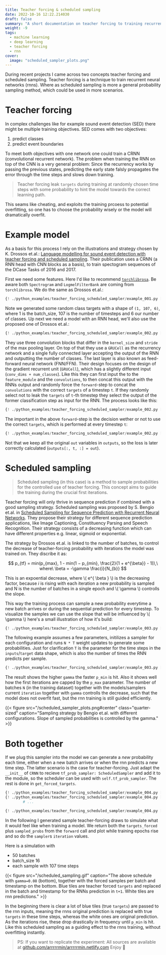 ```yaml
--- 
title: Teacher forcing & scheduled sampling  
date: 2022-10-16 12:22.214030
draft: false
summary: "A short documentation on teacher forcing to training recurrent neural networks. Additional a scheduled sampling module to control teacher forcing prcoess during training."
weight: -9
tags:
  - machine learning
  - deep learning
  - teacher forcing
  - rnn 
cover: 
  image: "scheduled_sampler_plots.png"
---
```

  
During recent projects I came across two concepts teacher forcing and scheduled sampling.
Teacher forcing is a technique to train recurrent neural networks (rnns). Where as scheduled
sampling is more a general probability sampling method, which could be used in more 
scenarios. 

# Teacher forcing

In complex challenges like for example sound event detection (SED) there might be multiple
training objectives. SED comes with two objectives:
1. predict classes
2. predict event boundaries

To meet both objectives with one network one could train a CRNN (convolutional recurrent
network). The problem when training the RNN on top of the CNN is a very general problem: 
Since the recurrency works by passing the previous states, predicting the early state falsly
propagates the error through the time steps and slows down training.

> Teacher forcing leak `targets` during training at randomly chosen time steps with some 
> probability to hint the model towards the correct learning path.

This seams like cheating, and exploits the training prcoess to potential overfitting, so one has 
to choose the probability wisely or the model will dramatically overfit. 

# Example model

As a basis for this process I rely on the illustrations and strategy chosen by K. Drossos et.al.:
[Language modelling for sound event detection with teacher forcing and scheduled sampling](https://arxiv.org/abs/1907.08506).
Their publication uses a CRNN (a RNN head with CNN blocks as a basis), to train 
spectogram sequences of the DCase Tasks of 2016 and 2017. 

First we need some features. Here I'd like to recommend [`torchlibrosa`](https://github.com/qiuqiangkong/torchlibrosa).
Be aware both `Spectrogram` and `LogmelFilterBank` are coming from `torchlibrosa`.
We do the same as Drossos et.al.:

````Python
{! ./python_examples/teacher_forcing_scheduled_sampler/example_001.py [ln:8-] !}
````

Note we generated some random class targets with a shape of `(1, 107, 6)`, where 1 is the 
batch_size, 107 is the number of timesteps and 6 our number of classes. Up next we need a
model with an RNN head, we'll also use the proposed one of Drossos et.al.:

````Python
{! ./python_examples/teacher_forcing_scheduled_sampler/example_002.py [ln:22-79] !}
````

They use three convolution blocks that differ in the `kernel_size` and `stride` of the 
max pooling layer. On top of that they use a `GRUCell` as the recurrency network and a
single fully connected layer accepting the output of the RNN and outputting the number
of classes. The last layer is also known as feed-forward neural network (FNN/FFN).
Their design focuses on the design of the gradient recurrent unit (`GRUCell`), which 
has a slightly different input (`conv_dims + num_classes`). Like this they can first input
the to the `feature_module` and the `convolutions`, to then concat this output with the
RNNs output and randomly force the `forward`-step to concat the `convolutions` with 
the correct `targets` of a timestep `t`. If they randomly select not to leak the `targets` 
of `t`-th timestep they select the output of the former classification step as input for
the RNN. The process looks like this:

````Python
{! ./python_examples/teacher_forcing_scheduled_sampler/example_002.py [ln:81-116] !}
````

The important in the above `forward`-step is the decision wether or not to use the correct
`targets`, which is performed at every timestep `t`:

````Python
{! ./python_examples/teacher_forcing_scheduled_sampler/example_002.py [ln:109-113] !}
````

Not that we keep all the original `out` variables in `outputs`, so the loss is later
correctly calculated (`outputs[:, t, :] = out`).

# Scheduled sampling

> Scheduled sampling (in this case) is a method to sample probabilities for the controlled 
> use of teacher forcing. This concept aims to guide the training during the crucial first 
> iterations.

Teacher forcing will only thrive in sequence prediction if combined with a good sampling
strategy. Scheduled sampling was proposed by S. Bengio et.al. in 
[Scheduled Sampling for Sequence Prediction with Recurrent Neural Networks](https://arxiv.org/abs/1506.03099v1).
They propose their strategy for different sequence prediction applications, like 
Image Captioning, Constituency Parsing and Speech Recognition. Their strategy consists of
a decreasing function which can have different properties e.g. linear, sigmoid or
exponential. 

The strategy by Drossos et.al. is linked to the number of batches, to control the decrease 
of teacher-forcing probability with iterations the model was trained on. They discribe it
as:

$$ p_{tf} = min(p_{max}, 1 - min(1 − p_{min}, \frac{2}{1 + e^{\beta}} - 1)),\ where\ \beta = -\gamma \frac{i}{N_{b}} $$

This is an expoential decrease, where \\( e^{ \beta } \\) is the decreasing factor, because *i* 
is rising with each iteration a new probability is sampled and N is the number of batches
in a single epoch and \\( \gamma \\) controlls the slope.

This way the training process can sample a new probability everytime a new batch arrives 
or during the sequential prediction for every timestep. To visualize the samples we can use 
the slope that will be influenced by \\( \gamma \\) here's a small illustration of how it's 
build:

````Python
{! ./python_examples/teacher_forcing_scheduled_sampler/example_003.py [ln:9-33] !}
````

The following example assumes a few parameters, initilizes a sampler for each configuration
and runs `N * T` weight updates to generate some probabilities. Just for clarification 
`T` is the parameter for the time steps in the `inputs`/`target` data shape, which is 
also the number of times the RNN predicts per sample.

````Python
{! ./python_examples/teacher_forcing_scheduled_sampler/example_003.py [ln:36-62] !}
````

The result shows the higher `gamma` the faster `p_min` is hit. Also it shows well how the 
first iterations are capped by the `p_max` parameter. The number of batches `N` (in the 
training dataset) together with the models/samplers current `iteration` together with 
`gamma` controlls the decrease, such that the model does not overfit fast, but the rnn
training is still guided efficiently.

{{< figure src="/scheduled_sampler_plots.png#center" class="quarter-sized" caption="Sampling strategy by Bengio et.al. with different configurations. Slope of sampled probabilities is controlled by the gamma." >}}

# Both together

If we plug this sampler into the model we can generate a *new* probability each time,
either when a new batch arrives or when the rnn predicts a new time step. The latter
scenario is the case for teacher-forcing. Just adapt the `__init__` of `CRNN` to 
recieve `tf_prob_sampler: ScheduledSampler` and add it to the module, so the scheduler
can be used with `self.tf_prob_sampler`. The rest is done in `get_forced_targets`.

````Python
{! ./python_examples/teacher_forcing_scheduled_sampler/example_004.py [ln:26-40] !}
{! ./python_examples/teacher_forcing_scheduled_sampler/example_004.py [ln:57] !}
        # ...

{! ./python_examples/teacher_forcing_scheduled_sampler/example_004.py [ln:61-68] !}
````

In the following I generated sample teacher-forcing draws to simulate what it would feel
like when training a model. We return both the `targets_forced` plus `sampled_probs` from
the `forward` call and plot while training epochs rise and so do the `sampler`s 
`iteration` values.

Here is a simulation with 
* 50 batches
* batch_size 16
* each sample with 107 time steps

{{< figure src="/scheduled_sampling.gif" caption="The above schedule with `gamma=0.08` (bottom), together with the forced samples per batch and timestamp on the bottom. Blue tiles are teacher forced `targets` and replaced in the batch and timestamp for the RNNs prediction in `t+1`. White tiles are rnn predictions." >}}

In the beginning there is clear a lot of blue tiles (true `targets`) are passed to the rnn
inputs, meaning the rnns original prediction is replaced with true `targets` in these
time steps, whereas the white ones are original prediction. As the iterations rise, these
drop drastically in frequency until `p_min` is hit. Like this scheduled sampling as a 
guiding effect to the rnns training, without overfitting instantly.

> PS: If you want to replicate the experiment: All sources are available at
> [github.com/arrrrrmin/arrrrrmin.netlify.com](https://github.com/arrrrrmin/arrrrrmin.netlify.com/tree/main/code/python-examples/python_examples/teacher_forcing_scheduled_sampler)
> Enjoy 🎉
